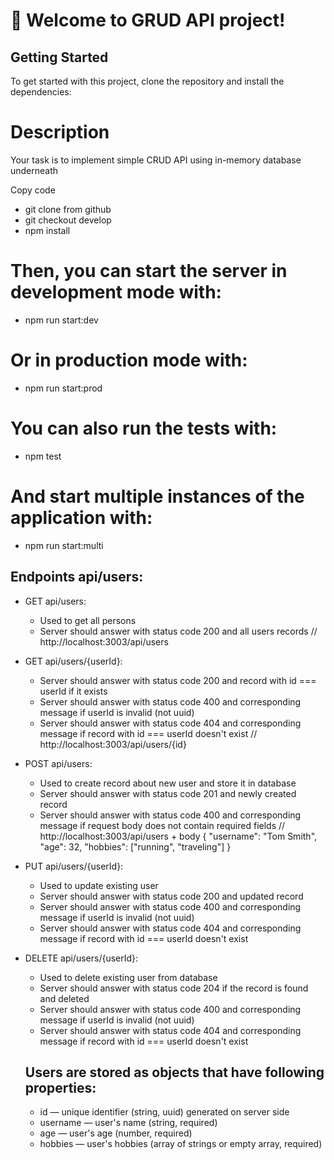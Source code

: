# 🚀 Welcome to GRUD API project!

## Getting Started
To get started with this project, clone the repository and install the dependencies:

# Description
Your task is to implement simple CRUD API using in-memory database underneath

Copy code
 - git clone from github
 - git checkout develop
 - npm install

# Then, you can start the server in development mode with:
- npm run start:dev

# Or in production mode with:
- npm run start:prod

# You can also run the tests with:
- npm test

# And start multiple instances of the application with:
- npm run start:multi

## Endpoints api/users:

- GET api/users:
  - Used to get all persons
  - Server should answer with status code 200 and all users records
      // http://localhost:3003/api/users

- GET api/users/{userId}:
  - Server should answer with status code 200 and record with id === userId if it exists
  - Server should answer with status code 400 and corresponding message if userId is invalid (not uuid)
  - Server should answer with status code 404 and corresponding message if record with id === userId doesn't exist
 //  http://localhost:3003/api/users/{id}


- POST api/users:
  - Used to create record about new user and store it in database
  - Server should answer with status code 201 and newly created record
  - Server should answer with status code 400 and corresponding message if request body does not contain required fields
    // http://localhost:3003/api/users + body
    {
     "username": "Tom Smith",
     "age": 32,
     "hobbies": ["running", "traveling"]
    }


- PUT api/users/{userId}:
  - Used to update existing user
  - Server should answer with status code 200 and updated record
  - Server should answer with status code 400 and corresponding message if userId is invalid (not uuid)
  - Server should answer with status code 404 and corresponding message if record with id === userId doesn't exist

- DELETE api/users/{userId}:
  - Used to delete existing user from database
  - Server should answer with status code 204 if the record is found and deleted
  - Server should answer with status code 400 and corresponding message if userId is invalid (not uuid)
  - Server should answer with status code 404 and corresponding message if record with id === userId doesn't exist


  ## Users are stored as objects that have following properties:
  - id — unique identifier (string, uuid) generated on server side
  - username — user's name (string, required)
  - age — user's age (number, required)
  - hobbies — user's hobbies (array of strings or empty array, required)
